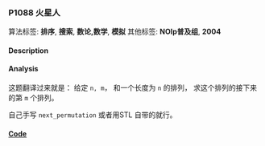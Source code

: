 ### P1088 火星人

算法标签: **排序**, **搜索**, **数论,数学**, **模拟**
其他标签: **NOIp普及组**, **2004**


#### Description

#### Analysis

这题翻译过来就是： 给定 `n, m`， 和一个长度为 `n` 的排列， 求这个排列的接下来的第 `m` 个排列。

自己手写 `next_permutation` 或者用STL 自带的就行。

#### [Code](../cpp/p1088.cpp) 

